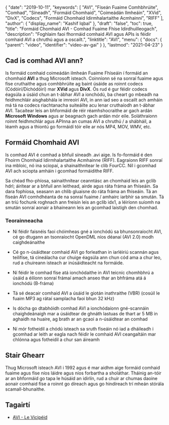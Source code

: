 {
  "date": "2019-10-11",
  "keywords": [
"AVI",
"Físeán Fuaime Comhbhrúite",
"Comhad",
"Síneadh",
"Formáid Chomhaid",
"Coimeádán Ilmheáin",
"XVid",
"DivX",
"Codecs",
"Formáid Chomhaid Idirmhalartaithe Acmhainní",
"RIFF"
],
  "author": {
    "display_name": "Kashif Iqbal"
},
  "draft": "false",
  "toc": true,
  "title": "Formáid Chomhaid AVI - Comhad Fuaime Fhíse Idirdhuilleogach",
  "description": "Foghlaim faoi fhormáid comhaid AVI agus APIs is féidir comhaid AVI a chruthú agus a oscailt.",
  "linktitle": "AVI",
  "menu": {
    "docs": {
      "parent": "video",
      "identifier": "video-av-gai"
}
},
  "lastmod": "2021-04-23"
}

## Cad is comhad AVI ann? ##

Is formáid comhaid coimeádán ilmheán Fuaime Fhíseáin í formáid an chomhaid **AVI** a thug Microsoft isteach. Coinníonn sé na sonraí fuaime agus físe cruthaithe agus comhbhrúite ag baint úsáide as roinnt codecs (Códóirí/Díchódóirí) mar **XVid** agus **DivX**. Ós rud é gur féidir codecs éagsúla a úsáid chun an t-ábhar AVI a ionchódú, ba cheart go mbeadh na feidhmchláir aisghabhála ie imreoirí AVI, in ann iad seo a oscailt ach amháin má tá na codecs riachtanacha suiteáilte acu lenar cruthaíodh an t-ábhar AVI. Tacaítear leis an bhformáid de réir réamhshocraithe ar gach ardán **Microsoft Windows** agus ar beagnach gach ardán mór eile. Soláthraíonn roinnt feidhmchlár agus APInna an cumas AVI a chruthú / a shábháil, a léamh agus a thiontú go formáidí tóir eile ar nós MP4, MOV, WMV, etc.

## Formáid Chomhaid AVI ##

Is comhad AVI é comhad a bhfuil síneadh .avi aige. Is fo-formáid é den Fhoirm Chomhaid Idirmhalartaithe Acmhainne (RIFF). Eagraíonn RIFF sonraí ina mbloic, nó ina sciopaí, a shainaithnítear le clib FourCC. Níl i gcomhad AVI ach sciopta amháin i gcomhad formáidithe RIFF.

Sa chéad fho-phíosa, sainaithnítear ceanntásc an chomhaid leis an gclib hdrl; áirítear ar a bhfuil ann leithead, airde agus ráta fráma an fhíseáin. Sa dara fophíosa, seasann an chlib gluaisne do ráta fráma an fhíseáin. Tá an físeán AVI comhdhéanta de na sonraí fuaime / amhairc iarbhír sa smután. Tá an tríú fochunk roghnach ann freisin leis an gclib idx1, a léiríonn suíomh na smután sonraí aonair a bhaineann leis an gcomhad laistigh den chomhad.

### Teorainneacha ###

* Ní féidir faisnéis faoi chóimheas gné a ionchódú sa bhunsonraíocht AVI, cé go dtugann an tsonraíocht OpenDML níos déanaí (AVI 2.0) modh caighdeánaithe

* Cé go n-úsáidtear comhaid AVI go forleathan in iarléiriú scannán agus teilifíse, tá cineálacha cur chuige éagsúla ann chun cód ama a chur leo, rud a chuireann isteach ar inúsáidteacht na formáide.

* Ní féidir le comhad físe atá ionchódaithe in AVI teicníc chomhbhrú a úsáid a éilíonn sonraí frámaí amach anseo thar an bhfráma atá á ionchódú (B-fráma)

* Tá sé deacair comhaid AVI a úsáid le giotán inathraithe (VBR) (cosúil le fuaim MP3 ag rátaí samplacha faoi bhun 32 kHz)

* Is dócha go dtabhóidh comhad AVI a ionchódaíonn gné-scannáin chaighdeánaigh mar a úsáidtear de ghnáth lastuas de thart ar 5 MB in aghaidh na huaire, ag brath ar an gcaoi a n-úsáidtear an comhad

* Ní mór fotheidil a chódú isteach sa sruth físeáin nó iad a dháileadh i gcomhad ar leith ar eagla nach féidir le comhaid AVI ceangaltáin mar chlónna agus fotheidil a chur san áireamh


## Stair Ghearr ##

Thug Microsoft isteach AVI i 1992 agus é mar aidhm aige formáid comhaid fuaime agus físe níos láidre agus níos forbartha a sholáthar. Tháinig an-tóir ar an bhformáid go tapa le húsáid an idirlín, rud a chuir ar chumas daoine aonair comhaid físe a roinnt go díreach agus go hindíreach trí mheán stórála scamall-bhunaithe.

## Tagairtí ##

* [AVI - Le Vicipéid](https://ga.wikipedia.org/wiki/Audio_Video_Interleave)


